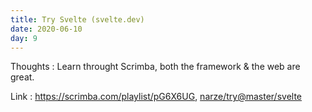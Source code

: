 ```yaml
---
title: Try Svelte (svelte.dev)
date: 2020-06-10
day: 9
---
```


Thoughts : Learn throught Scrimba, both the framework & the web are great.

Link : https://scrimba.com/playlist/pG6X6UG, [narze/try@master/svelte](https://github.com/narze/try/tree/master/svelte)
